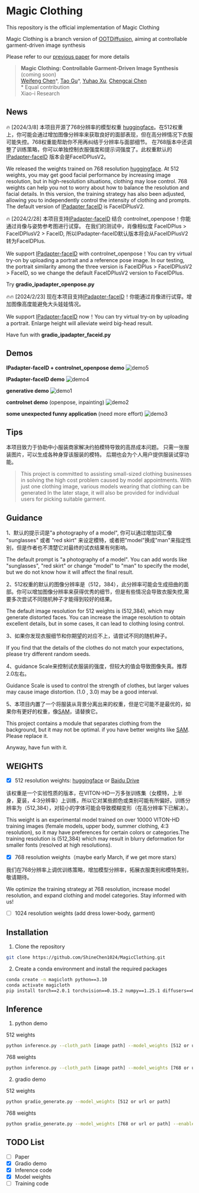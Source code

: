 # Magic Clothing
This repository is the official implementation of Magic Clothing

Magic Clothing is a branch version of [OOTDiffusion](https://github.com/levihsu/OOTDiffusion), aiming at controllable garment-driven image synthesis

Please refer to our [previous paper](https://arxiv.org/abs/2403.01779) for more details

> **Magic Clothing: Controllable Garment-Driven Image Synthesis** (coming soon)<br>
> [Weifeng Chen](https://github.com/ShineChen1024)\*, [Tao Gu](https://github.com/T-Gu)\*, [Yuhao Xu](http://levihsu.github.io/), [Chengcai Chen](https://www.researchgate.net/profile/Chengcai-Chen)<br>
> \* Equal contribution<br>
> Xiao-i Research

## News
🔥 [2024/3/8] 本项目开源了768分辨率的模型权重 [huggingface](https://huggingface.co/shinehugging/oms-diffusion)。在512权重上，你可能会通过增加图像分辨率来获取良好的面部表现，但在高分辨情况下衣服可能失控。768权重能帮助你不用再纠结于分辨率与面部细节。
在768版本中还调整了训练策略，你可以单独控制衣服强度和提示词强度了。此权重默认的[IPadapter-faceID](https://huggingface.co/h94/IP-Adapter-FaceID) 版本会是FaceIDPlusV2。


We released the weights trained on 768 resolution [huggingface](https://huggingface.co/shinehugging/oms-diffusion). At 512 weights, you may get good facial performance by increasing image resolution, but in high-resolution situations, clothing may lose control. 768 weights can help you not to worry about how to balance the resolution and facial details.
In this version, the training strategy has also been adjusted, allowing you to independently control the intensity of clothing and prompts. The default version of [IPadapter faceID](https://huggingface.co/h94/IP-Adapter-FaceID) is FaceIDPlusV2.

🔥 [2024/2/28] 本项目支持[IPadapter-faceID](https://huggingface.co/h94/IP-Adapter-FaceID) 结合 controlnet_openpose！你能通过肖像与姿势参考图进行试穿。
在我们的测试中，肖像相似度 FaceIDPlus > FaceIDPlusV2 > FaceID, 所以IPadapter-faceID默认版本将会从FaceIDPlusV2转为FaceIDPlus.

We support [IPadapter-faceID](https://huggingface.co/h94/IP-Adapter-FaceID) with controlnet_openpose！You can try virtual try-on by uploading a portrait and a reference pose image.
In our testing, the portrait similarity among the three version is FaceIDPlus > FaceIDPlusV2 > FaceID, so we change the default FaceIDPlusV2 version to FaceIDPlus.

Try __gradio_ipadapter_openpose.py__

🔥🔥 [2024/2/23] 现在本项目支持[IPadapter-faceID](https://huggingface.co/h94/IP-Adapter-FaceID)！你能通过肖像进行试穿。增加图像高度能避免大头娃娃情况。

We support [IPadapter-faceID](https://huggingface.co/h94/IP-Adapter-FaceID) now！You can try virtual try-on by uploading a portrait. Enlarge height will alleviate weird big-head result.

Have fun with __gradio_ipadapter_faceid.py__


## Demos
__IPadapter-faceID + controlnet_openpose demo__
![demo5](fig/figure5.jpg)&nbsp;

__IPadapter-faceID demo__
![demo4](fig/figure4.png)&nbsp;

__generative demo__
![demo1](fig/figure1.png)&nbsp;

__controlnet demo__ (openpose, inpainting)
![demo2](fig/figure2.png)&nbsp;

__some unexpected funny application__ (need more effort)
![demo3](fig/figure3.png)&nbsp;

## Tips
本项目致力于协助中小服装商家解决约拍模特导致的高昂成本问题。
只需一张服装图片，可以生成各种身穿该服装的模特。
后期也会为个人用户提供服装试穿功能。
> This project is committed to assisting small-sized clothing businesses in solving the high cost problem caused by model appointments.
> With just one clothing image, various models wearing that clothing can be generated
> In the later stage, it will also be provided for individual users for picking suitable garment.


## Guidance
1、默认的提示词是"a photography of a model", 你可以通过增加词汇像 "sunglasses" 或者 "red skirt" 来设定模特，或者把"model"换成"man"来指定性别，但是作者也不清楚它对最终的试衣结果有何影响。

The default prompt is "a photography of a model". You can add words like "sunglasses", "red skirt" or change "model" to "man" to specify the model, but we do not know how it will affect the final result.

2、512权重的默认的图像分辨率是（512，384），此分辨率可能会生成扭曲的面部。你可以增加图像分辨率来获得优秀的细节，但是有些情况会导致衣服失控,需要多次尝试不同随机种子才能得到较好的结果。

The default image resolution for 512 weights is (512,384), which may generate distorted faces. You can increase the image resolution to obtain excellent details, but in some cases, it can lead to clothing losing control.

3、如果你发现衣服细节和你期望的对应不上，请尝试不同的随机种子。

If you find that the details of the clothes do not match your expectations, please try different random seeds.

4、guidance Scale来控制试衣服装的强度，但较大的值会导致图像失真。推荐2.0左右。

Guidance Scale is used to control the strength of clothes, but larger values may cause image distortion. (1.0 , 3.0) may be a good interval.

5、本项目内置了一个将服装从背景分离出来的权重，但是它可能不是最优的，如果你有更好的权重，像[SAM](https://github.com/facebookresearch/segment-anything)，请替换它。

This project contains a module that separates clothing from the background, but it may not be optimal. if you have better weights like [SAM](https://github.com/facebookresearch/segment-anything). Please replace it.


Anyway, have fun with it.



## WEIGHTS
- [x] 512 resolution weights: [huggingface](https://huggingface.co/shinehugging/oms-diffusion) or [Baidu Drive](https://pan.baidu.com/s/1UJgARIfXyZz5AyLUWYEWgg?pwd=ae6f)

该权重是一个实验性质的版本，在VITON-HD一万多张训练集（女模特，上半身，夏装，4:3分辨率）上训练，所以它对某些颜色或类别可能有所偏好。训练分辨率为（512,384），对较小的字体可能会导致模糊变形（在高分辨率下已解决）。

This weight is an experimental model trained on over 10000 VITON-HD training images (female models, upper body, summer clothing, 4:3 resolution), so it may have preferences for certain colors or categories.The training resolution is (512,384) which may result in blurry deformation for smaller fonts (resolved at high resolutions).

- [x] 768 resolution weights（maybe early March, if we get more stars）

我们在768分辨率上调优训练策略，增加模型分辨率，拓展衣服类别和模特类别，敬请期待。

We optimize the training strategy at 768 resolution, increase model resolution, and expand clothing and model categories. Stay informed with us! 

- [ ] 1024 resolution weights (add dress lower-body, garment)

## Installation

1. Clone the repository

```sh
git clone https://github.com/ShineChen1024/MagicClothing.git
```

2. Create a conda environment and install the required packages

```sh
conda create -n magicloth python==3.10
conda activate magicloth
pip install torch==2.0.1 torchvision==0.15.2 numpy==1.25.1 diffusers==0.25.1 opencv-python==4.9.0.80  transformers==4.31.0 gradio==4.16.0 safetensors==0.3.1 controlnet-aux==0.0.6 accelerate==0.21.0
```

## Inference
1. python demo

512 weights
```sh
python inference.py --cloth_path [image path] --model_weights [512 or url or path]
```

768 weights
```sh
python inference.py --cloth_path [image path] --model_weights [768 or url or path] --enable_cloth_guidance
```
2. gradio demo

512 weights

```sh
python gradio_generate.py --model_weights [512 or url or path] 
```
768 weights

```sh
python gradio_generate.py --model_weights [768 or url or path] --enable_cloth_guidance
```

## TODO List
- [ ] Paper
- [x] Gradio demo
- [x] Inference code
- [x] Model weights
- [ ] Training code
